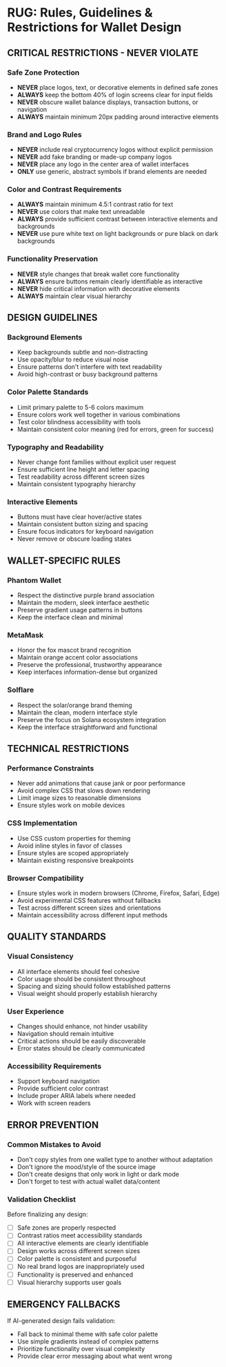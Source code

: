 # RUG: Rules, Guidelines & Restrictions for Wallet Design

## CRITICAL RESTRICTIONS - NEVER VIOLATE

### Safe Zone Protection
- **NEVER** place logos, text, or decorative elements in defined safe zones
- **ALWAYS** keep the bottom 40% of login screens clear for input fields
- **NEVER** obscure wallet balance displays, transaction buttons, or navigation
- **ALWAYS** maintain minimum 20px padding around interactive elements

### Brand and Logo Rules
- **NEVER** include real cryptocurrency logos without explicit permission
- **NEVER** add fake branding or made-up company logos
- **NEVER** place any logo in the center area of wallet interfaces
- **ONLY** use generic, abstract symbols if brand elements are needed

### Color and Contrast Requirements
- **ALWAYS** maintain minimum 4.5:1 contrast ratio for text
- **NEVER** use colors that make text unreadable
- **ALWAYS** provide sufficient contrast between interactive elements and backgrounds
- **NEVER** use pure white text on light backgrounds or pure black on dark backgrounds

### Functionality Preservation
- **NEVER** style changes that break wallet core functionality
- **ALWAYS** ensure buttons remain clearly identifiable as interactive
- **NEVER** hide critical information with decorative elements
- **ALWAYS** maintain clear visual hierarchy

## DESIGN GUIDELINES

### Background Elements
- Keep backgrounds subtle and non-distracting
- Use opacity/blur to reduce visual noise
- Ensure patterns don't interfere with text readability
- Avoid high-contrast or busy background patterns

### Color Palette Standards
- Limit primary palette to 5-6 colors maximum
- Ensure colors work well together in various combinations
- Test color blindness accessibility with tools
- Maintain consistent color meaning (red for errors, green for success)

### Typography and Readability
- Never change font families without explicit user request
- Ensure sufficient line height and letter spacing
- Test readability across different screen sizes
- Maintain consistent typography hierarchy

### Interactive Elements
- Buttons must have clear hover/active states
- Maintain consistent button sizing and spacing
- Ensure focus indicators for keyboard navigation
- Never remove or obscure loading states

## WALLET-SPECIFIC RULES

### Phantom Wallet
- Respect the distinctive purple brand association
- Maintain the modern, sleek interface aesthetic
- Preserve gradient usage patterns in buttons
- Keep the interface clean and minimal

### MetaMask
- Honor the fox mascot brand recognition
- Maintain orange accent color associations
- Preserve the professional, trustworthy appearance
- Keep interfaces information-dense but organized

### Solflare
- Respect the solar/orange brand theming
- Maintain the clean, modern interface style
- Preserve the focus on Solana ecosystem integration
- Keep the interface straightforward and functional

## TECHNICAL RESTRICTIONS

### Performance Constraints
- Never add animations that cause jank or poor performance
- Avoid complex CSS that slows down rendering
- Limit image sizes to reasonable dimensions
- Ensure styles work on mobile devices

### CSS Implementation
- Use CSS custom properties for theming
- Avoid inline styles in favor of classes
- Ensure styles are scoped appropriately
- Maintain existing responsive breakpoints

### Browser Compatibility
- Ensure styles work in modern browsers (Chrome, Firefox, Safari, Edge)
- Avoid experimental CSS features without fallbacks
- Test across different screen sizes and orientations
- Maintain accessibility across different input methods

## QUALITY STANDARDS

### Visual Consistency
- All interface elements should feel cohesive
- Color usage should be consistent throughout
- Spacing and sizing should follow established patterns
- Visual weight should properly establish hierarchy

### User Experience
- Changes should enhance, not hinder usability
- Navigation should remain intuitive
- Critical actions should be easily discoverable
- Error states should be clearly communicated

### Accessibility Requirements
- Support keyboard navigation
- Provide sufficient color contrast
- Include proper ARIA labels where needed
- Work with screen readers

## ERROR PREVENTION

### Common Mistakes to Avoid
- Don't copy styles from one wallet type to another without adaptation
- Don't ignore the mood/style of the source image
- Don't create designs that only work in light or dark mode
- Don't forget to test with actual wallet data/content

### Validation Checklist
Before finalizing any design:
- [ ] Safe zones are properly respected
- [ ] Contrast ratios meet accessibility standards
- [ ] All interactive elements are clearly identifiable
- [ ] Design works across different screen sizes
- [ ] Color palette is consistent and purposeful
- [ ] No real brand logos are inappropriately used
- [ ] Functionality is preserved and enhanced
- [ ] Visual hierarchy supports user goals

## EMERGENCY FALLBACKS

If AI-generated design fails validation:
- Fall back to minimal theme with safe color palette
- Use simple gradients instead of complex patterns
- Prioritize functionality over visual complexity
- Provide clear error messaging about what went wrong